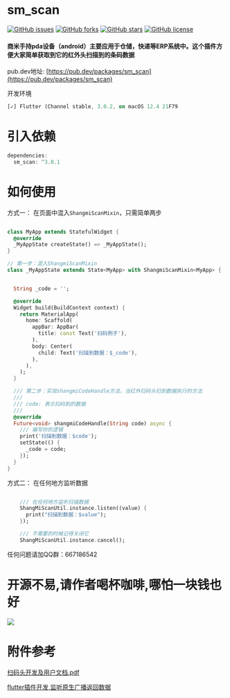 
# sm_scan

[![GitHub issues](https://img.shields.io/github/issues/mdddj/shangmi_scan_data_flutter)](https://github.com/mdddj/shangmi_scan_data_flutter/issues)
[![GitHub forks](https://img.shields.io/github/forks/mdddj/shangmi_scan_data_flutter)](https://github.com/mdddj/shangmi_scan_data_flutter/network)
[![GitHub stars](https://img.shields.io/github/stars/mdddj/shangmi_scan_data_flutter)](https://github.com/mdddj/shangmi_scan_data_flutter/stargazers)
[![GitHub license](https://img.shields.io/github/license/mdddj/shangmi_scan_data_flutter)](https://github.com/mdddj/shangmi_scan_data_flutter/blob/master/LICENSE)



#### 商米手持pda设备（android）主要应用于仓储，快递等ERP系统中。这个插件方便大家简单获取到它的红外头扫描到的条码数据

pub.dev地址: [https://pub.dev/packages/sm_scan](https://pub.dev/packages/sm_scan)

开发环境
```dart
[✓] Flutter (Channel stable, 3.0.2, on macOS 12.4 21F79 
```

# 引入依赖


```dart
dependencies:
  sm_scan: ^3.0.1 
```

# 如何使用

方式一： 在页面中混入`ShangmiScanMixin`，只需简单两步
```dart

class MyApp extends StatefulWidget {
  @override
  _MyAppState createState() => _MyAppState();
}

// 第一步：混入ShangmiScanMixin
class _MyAppState extends State<MyApp> with ShangmiScanMixin<MyApp> {


  String _code = '';

  @override
  Widget build(BuildContext context) {
    return MaterialApp(
      home: Scaffold(
        appBar: AppBar(
          title: const Text('扫码例子'),
        ),
        body: Center(
          child: Text('扫描到数据：$_code'),
        ),
      ),
    );
  }

  /// 第二步：实现shangmiCodeHandle方法，当红外扫码头扫到数据执行的方法
  ///
  /// code: 表示扫码到的数据
  ///
  @override
  Future<void> shangmiCodeHandle(String code) async {
    /// 编写你的逻辑
    print('扫描到数据：$code');
    setState(() {
      _code = code;
    });
  }
}
```

方式二： 在任何地方监听数据

```dart

    /// 在任何地方监听扫描数据
    ShangMiScanUtil.instance.listen((value) {
      print("扫描到数据：$value");
    });

    /// 不需要的时候记得关闭它
    ShangMiScanUtil.instance.cancel();
```

任何问题请加QQ群：667186542


# 开源不易,请作者喝杯咖啡,哪怕一块钱也好
<img src="http://duodob.oss-cn-shenzhen.aliyuncs.com/%E5%8D%9A%E5%AE%A2%E5%9B%BE%E7%89%87%2FWechatIMG8.jpeg.jpeg">

# 附件参考
[扫码头开发及用户文档.pdf](http://sunmi-ota.oss-cn-hangzhou.aliyuncs.com/DOC/resource/re_cn/%E6%89%AB%E7%A0%81%E5%A4%B4/%E6%89%AB%E7%A0%81%E5%A4%B4%E5%BC%80%E5%8F%91%E5%8F%8A%E7%94%A8%E6%88%B7%E6%96%87%E6%A1%A3.pdf)

[flutter插件开发,监听原生广播返回数据](https://www.jianshu.com/p/46c55eb9ad12)

